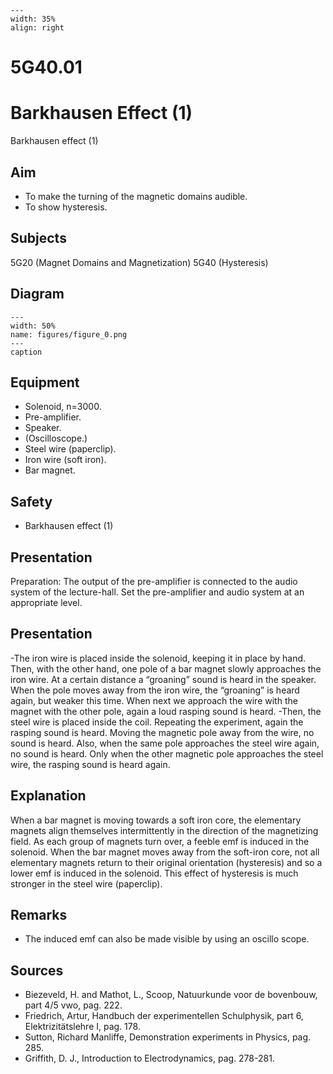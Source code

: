 
```{figure} /figures/busy.png
---
width: 35%
align: right
```
# 5G40.01 
  # Barkhausen Effect (1) 
 Barkhausen effect (1)   
  
## Aim   
 
 *  To make the turning of the magnetic domains audible. 
 *  To show hysteresis.
   
  
## Subjects   
 5G20 (Magnet Domains and Magnetization) 5G40 (Hysteresis)   
  
## Diagram   
   
```{figure} figures/figure_0.png  
---  
width: 50%  
name: figures/figure_0.png  
---  
caption  
``` 
      
  
## Equipment   
 
 *  Solenoid, n=3000. 
 *  Pre-amplifier. 
 *  Speaker. 
 *  (Oscilloscope.) 
 *  Steel wire (paperclip). 
 *  Iron wire (soft iron). 
 *  Bar magnet.   
  
## Safety   
 
 *   Barkhausen effect (1)
      
  
## Presentation   
 Preparation:  The output of the pre-amplifier is connected to the audio system of the lecture-hall. Set the pre-amplifier and audio system at an appropriate level.   
  
## Presentation   
  -The iron wire is placed inside the solenoid, keeping it in place by hand. Then, with the other hand, one pole of a bar magnet slowly approaches the iron wire. At a certain distance a “groaning” sound is heard in the speaker. When the pole moves away from the iron wire, the “groaning” is heard again, but weaker this time. When next we approach the wire with the magnet with the other pole, again a loud rasping sound is heard. -Then, the steel wire is placed inside the coil.  Repeating the experiment, again the rasping sound is heard. Moving the magnetic pole away from the wire, no sound is heard. Also, when the same pole approaches the steel wire again, no sound is heard. Only when the other magnetic pole approaches the steel wire, the rasping sound is heard again.    
  
## Explanation   
 When a bar magnet is moving towards a soft iron core, the elementary magnets align themselves intermittently in the direction of the magnetizing field. As each group of magnets turn over, a feeble emf is induced in the solenoid. When the bar magnet moves away from the soft-iron core, not all elementary magnets return to their original orientation (hysteresis) and so a lower emf is induced in the solenoid. This effect of hysteresis is much stronger in the steel wire (paperclip).    
  
## Remarks   
 
 *  The induced emf can also be made visible by using an oscillo
scope.   
  
## Sources   
 
 *  Biezeveld, H. and Mathot, L., Scoop, Natuurkunde voor de bovenbouw, part 4/5 vwo, pag. 222. 
 *  Friedrich, Artur, Handbuch der experimentellen Schulphysik, part 6, Elektrizitätslehre I, pag. 178. 
 *  Sutton, Richard Manliffe, Demonstration experiments in Physics, pag. 285. 
 *  Griffith, D. J., Introduction to Electrodynamics, pag. 278-281.
  